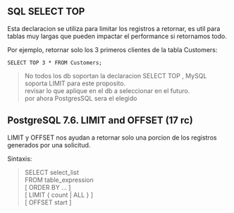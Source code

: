 ## SQL SELECT TOP

Esta declaracion se utiliza para limitar los registros a retornar, es util para tablas muy largas que pueden impactar el performance si retornamos todo.

Por ejemplo, retornar solo los 3 primeros clientes de la tabla Customers:

```
SELECT TOP 3 * FROM Customers;
```

> No todos los db soportan la declaracion SELECT TOP , MySQL soporta LIMIT para este proposito.  
> revisar lo que aplique en el db a seleccionar en el futuro.  
> por ahora PostgresSQL sera el elegido

## PostgreSQL 7.6. LIMIT and OFFSET (17 rc)

LIMIT y OFFSET nos ayudan a retornar solo una porcion de los registros generados por una solicitud.

Sintaxis:

> SELECT select_list  
>  FROM table_expression  
> [ ORDER BY ... ]  
> [ LIMIT { count | ALL } ]  
> [ OFFSET start ]
